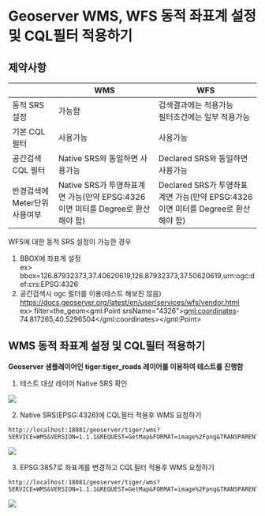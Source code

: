 # Geoserver WMS, WFS 동적 좌표계 설정 및 CQL필터 적용하기

## 제약사항
|                               | WMS                                                                           | WFS                                                                             |
|-------------------------------|-------------------------------------------------------------------------------|---------------------------------------------------------------------------------|
| 동적 SRS 설정                 | 가능함                                                                        | 검색결과에는 적용가능<br>필터조건에는 일부 적용가능                                     |
| 기본 CQL 필터                 | 사용가능                                                                      | 사용가능                                                                        |
| 공간검색 CQL 필터             | Native SRS와 동일하면 사용가능                                                | Declared SRS와 동일하면 사용가능                                                |
| 반경검색에 Meter단위 사용여부 | Native SRS가 투영좌표계면 가능(만약 EPSG:4326이면 미터를 Degree로 환산해야 함)  | Declared SRS가 투영좌표계면 가능(만약 EPSG:4326이면 미터를 Degree로 환산해야 함) |

WFS에 대한 동적 SRS 설정이 가능한 경우  
01. BBOX에 좌표계 설정  
ex> bbox=126.87932373,37.40620619,126.87932373,37.50620619,urn:ogc:def:crs:EPSG:4326  
02. 공간검색시 ogc 필터를 이용(테스트 해보진 않음)  
https://docs.geoserver.org/latest/en/user/services/wfs/vendor.html  
ex> filter=<Filter xmlns:gml="http://www.opengis.net/gml"><Intersects><PropertyName>the_geom</PropertyName><gml:Point srsName="4326"><gml:coordinates>-74.817265,40.5296504</gml:coordinates></gml:Point></Intersects></Filter>


## WMS 동적 좌표계 설정 및 CQL필터 적용하기
__Geoserver 샘플레이어인 tiger:tiger_roads 레이어를 이용하여 테스트를 진행함__

01. 테스트 대상 레이어 Native SRS 확인
<img src='screenshots/tiger_roads.PNG' />

02. Native SRS(EPSG:4326)에 CQL필터 적용후 WMS 요청하기
```
http://localhost:18081/geoserver/tiger/wms?SERVICE=WMS&VERSION=1.1.1&REQUEST=GetMap&FORMAT=image%2Fpng&TRANSPARENT=true&LAYERS=tiger%3Atiger_roads&exceptions=application%2Fvnd.ogc.se_inimage&SRS=EPSG%3A4326&STYLES=&WIDTH=477&HEIGHT=769&BBOX=-73.99043172600746,40.730780661077496,-73.94957453009606,40.796700418024066&CQL_FILTER=NAME%20LIKE%20%27%25E%20%25%27
```
<img src='screenshots/WMS_CQL_4326.PNG' />

03. EPSG:3857로 좌표계를 변경하고 CQL필터 적용후 WMS 요청하기
```
http://localhost:18081/geoserver/tiger/wms?SERVICE=WMS&VERSION=1.1.1&REQUEST=GetMap&FORMAT=image%2Fpng&TRANSPARENT=true&LAYERS=tiger%3Atiger_roads&exceptions=application%2Fvnd.ogc.se_inimage&SRS=EPSG%3A3857&STYLES=&WIDTH=477&HEIGHT=769&BBOX=-8236577.18,4972712.61,-8232028.98,4982401.11&CQL_FILTER=NAME%20LIKE%20%27%25E%20%25%27
```
<img src='screenshots/WMS_CQL_3857.PNG' />
